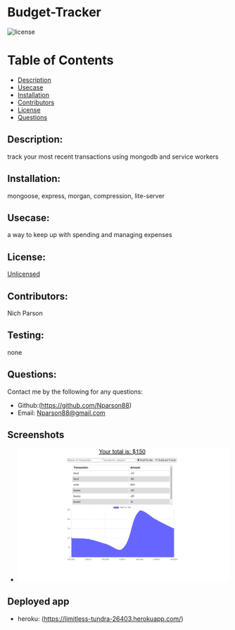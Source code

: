 # Budget-Tracker
![license](https://img.shields.io/badge/License--blue?style=for-the-badge&logo=appveyor.svg)
# Table of Contents 
* [Description](#description)
* [Usecase](#Usecase)
* [Installation](#installation)
* [Contributors](#contributors)
* [License](#license)
* [Questions](#questions)
    
## Description: 
track your most recent transactions using mongodb and service workers
## Installation: 
mongoose, express, morgan, compression, lite-server
## Usecase: 
a way to keep up with spending and managing expenses 
## License: 
[Unlicensed](Unlicensed.txt)
## Contributors: 
Nich Parson
## Testing: 
none
## Questions: 
Contact me by the following for any questions:
* Github:(https://github.com/Nparson88)
* Email: Nparson88@gmail.com 
## Screenshots
* ![screenshot](budgetTracker.png)

## Deployed app
* heroku: (https://limitless-tundra-26403.herokuapp.com/)